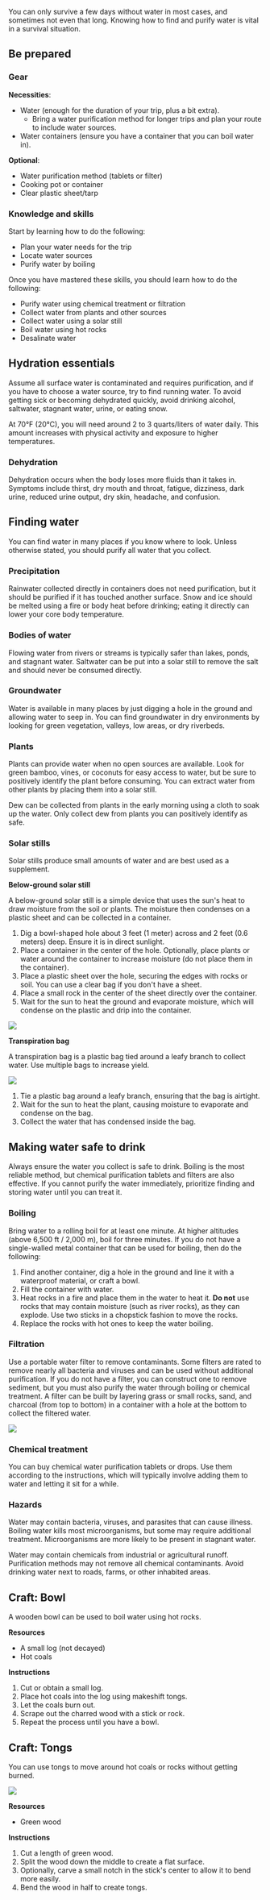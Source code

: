 <!-- K: water, thirst, thirsty, drink -->
<!-- S: Stay hydrated and purify water. -->

You can only survive a few days without water in most cases, and sometimes not even that long. Knowing how to find and purify water is vital in a survival situation.

## Be prepared
<!-- K: prepare, gear, knowledge, skill, container, filter, sheet, tarp, tablet -->
<!-- S: Bring extra water, a water container, and purification method. Learn how to locate water sources and purify water. -->

### Gear

**Necessities**:
- Water (enough for the duration of your trip, plus a bit extra).
  - Bring a water purification method for longer trips and plan your route to include water sources.
- Water containers (ensure you have a container that you can boil water in).

**Optional**:
- Water purification method (tablets or filter)
- Cooking pot or container
- Clear plastic sheet/tarp

### Knowledge and skills
Start by learning how to do the following:
- Plan your water needs for the trip
- Locate water sources
- Purify water by boiling

Once you have mastered these skills, you should learn how to do the following:
- Purify water using chemical treatment or filtration
- Collect water from plants and other sources
- Collect water using a solar still
- Boil water using hot rocks
- Desalinate water

## Hydration essentials
<!-- K: hydration, essential, daily, dehydration -->
<!-- S: Drink at least 2 to 3 quarts/liters of water daily. Recognize the signs of dehydration. -->

Assume all surface water is contaminated and requires purification, and if you have to choose a water source, try to find running water. To avoid getting sick or becoming dehydrated quickly, avoid drinking alcohol, saltwater, stagnant water, urine, or eating snow.

At 70°F (20°C), you will need around 2 to 3 quarts/liters of water daily. This amount increases with physical activity and exposure to higher temperatures.

### Dehydration

Dehydration occurs when the body loses more fluids than it takes in. Symptoms include thirst, dry mouth and throat, fatigue, dizziness, dark urine, reduced urine output, dry skin, headache, and confusion.

## Finding water
<!-- K: find, source, collect, plant, solar-still, solar, still, dew, rain, river, groundwater, sea, ice, bamboo, coconut, dig, hole, snow, rainwater, desert, beach, ocean, salt, transpiration -->
<!-- S: Find water from streams, snow, rain, dew, or groundwater. Purify all water before drinking. -->

You can find water in many places if you know where to look. Unless otherwise stated, you should purify all water that you collect.

### Precipitation

Rainwater collected directly in containers does not need purification, but it should be purified if it has touched another surface. Snow and ice should be melted using a fire or body heat before drinking; eating it directly can lower your core body temperature.

### Bodies of water

Flowing water from rivers or streams is typically safer than lakes, ponds, and stagnant water. Saltwater can be put into a solar still to remove the salt and should never be consumed directly.

### Groundwater

Water is available in many places by just digging a hole in the ground and allowing water to seep in. You can find groundwater in dry environments by looking for green vegetation, valleys, low areas, or dry riverbeds.

### Plants

Plants can provide water when no open sources are available. Look for green bamboo, vines, or coconuts for easy access to water, but be sure to positively identify the plant before consuming. You can extract water from other plants by placing them into a solar still.

Dew can be collected from plants in the early morning using a cloth to soak up the water. Only collect dew from plants you can positively identify as safe.

### Solar stills

Solar stills produce small amounts of water and are best used as a supplement.

**Below-ground solar still**

A below-ground solar still is a simple device that uses the sun's heat to draw moisture from the soil or plants. The moisture then condenses on a plastic sheet and can be collected in a container.

1. Dig a bowl-shaped hole about 3 feet (1 meter) across and 2 feet (0.6 meters) deep. Ensure it is in direct sunlight.
2. Place a container in the center of the hole. Optionally, place plants or water around the container to increase moisture (do not place them in the container).
3. Place a plastic sheet over the hole, securing the edges with rocks or soil. You can use a clear bag if you don't have a sheet.
4. Place a small rock in the center of the sheet directly over the container.
5. Wait for the sun to heat the ground and evaporate moisture, which will condense on the plastic and drip into the container.

![](file:///android_asset/survival_guide/solar_still.webp)

**Transpiration bag**

A transpiration bag is a plastic bag tied around a leafy branch to collect water. Use multiple bags to increase yield.

![](file:///android_asset/survival_guide/15.webp)

1. Tie a plastic bag around a leafy branch, ensuring that the bag is airtight.
2. Wait for the sun to heat the plant, causing moisture to evaporate and condense on the bag.
3. Collect the water that has condensed inside the bag.

## Making water safe to drink
<!-- K: make, safe, purify, boil, purification, chemical, filter, filtration, treat, bacteria, virus, parasite, stagnant, technique -->
<!-- S: Always purify water before drinking. Boil water for 1 - 3 minutes, use purification tablets, or filter it. -->

Always ensure the water you collect is safe to drink. Boiling is the most reliable method, but chemical purification tablets and filters are also effective. If you cannot purify the water immediately, prioritize finding and storing water until you can treat it.

### Boiling

Bring water to a rolling boil for at least one minute. At higher altitudes (above 6,500 ft / 2,000 m), boil for three minutes. If you do not have a single-walled metal container that can be used for boiling, then do the following:
1. Find another container, dig a hole in the ground and line it with a waterproof material, or craft a bowl.
2. Fill the container with water.
3. Heat rocks in a fire and place them in the water to heat it. **Do not** use rocks that may contain moisture (such as river rocks), as they can explode. Use two sticks in a chopstick fashion to move the rocks.
4. Replace the rocks with hot ones to keep the water boiling.

### Filtration

Use a portable water filter to remove contaminants. Some filters are rated to remove nearly all bacteria and viruses and can be used without additional purification. If you do not have a filter, you can construct one to remove sediment, but you must also purify the water through boiling or chemical treatment. A filter can be built by layering grass or small rocks, sand, and charcoal (from top to bottom) in a container with a hole at the bottom to collect the filtered water.

![](file:///android_asset/survival_guide/19.webp)

### Chemical treatment

You can buy chemical water purification tablets or drops. Use them according to the instructions, which will typically involve adding them to water and letting it sit for a while.

### Hazards

Water may contain bacteria, viruses, and parasites that can cause illness. Boiling water kills most microorganisms, but some may require additional treatment. Microorganisms are more likely to be present in stagnant water.

Water may contain chemicals from industrial or agricultural runoff. Purification methods may not remove all chemical contaminants. Avoid drinking water next to roads, farms, or other inhabited areas.

## Craft: Bowl
<!-- K: bowl, cook, store, container -->
<!-- S: You can make a bowl from a small log by burning a bowl shape into it using hot coals. -->

A wooden bowl can be used to boil water using hot rocks.

**Resources**
- A small log (not decayed)
- Hot coals

**Instructions**
1. Cut or obtain a small log.
2. Place hot coals into the log using makeshift tongs.
3. Let the coals burn out.
4. Scrape out the charred wood with a stick or rock.
5. Repeat the process until you have a bowl.

## Craft: Tongs
<!-- K: tongs, craft -->
<!-- S: You can make tongs from green wood. -->

You can use tongs to move around hot coals or rocks without getting burned.

![](file:///android_asset/survival_guide/tongs.webp)

**Resources**
- Green wood

**Instructions**
1. Cut a length of green wood.
2. Split the wood down the middle to create a flat surface.
3. Optionally, carve a small notch in the stick's center to allow it to bend more easily.
4. Bend the wood in half to create tongs.